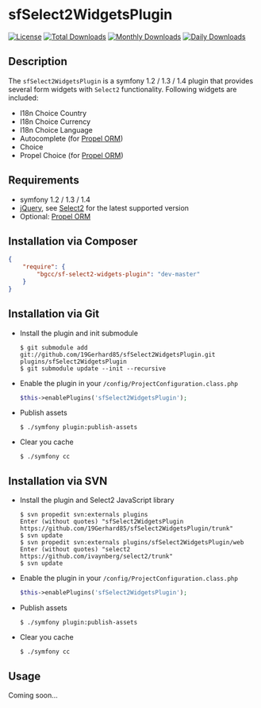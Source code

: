 sfSelect2WidgetsPlugin
======================
[![License](https://poser.pugx.org/bgcc/sf-select2-widgets-plugin/license.png)](https://packagist.org/packages/bgcc/sf-select2-widgets-plugin)
[![Total Downloads](https://poser.pugx.org/bgcc/sf-select2-widgets-plugin/downloads.png)](https://packagist.org/packages/bgcc/sf-select2-widgets-plugin)
[![Monthly Downloads](https://poser.pugx.org/bgcc/sf-select2-widgets-plugin/d/monthly.png)](https://packagist.org/packages/bgcc/sf-select2-widgets-plugin)
[![Daily Downloads](https://poser.pugx.org/bgcc/sf-select2-widgets-plugin/d/daily.png)](https://packagist.org/packages/bgcc/sf-select2-widgets-plugin)

Description
-----------
The `sfSelect2WidgetsPlugin` is a symfony 1.2 / 1.3 / 1.4 plugin that provides several form widgets with `Select2` functionality.
Following widgets are included:
  * I18n Choice Country
  * I18n Choice Currency
  * I18n Choice Language
  * Autocomplete (for [Propel ORM](https://github.com/propelorm/sfPropelORMPlugin))
  * Choice
  * Propel Choice (for [Propel ORM](https://github.com/propelorm/sfPropelORMPlugin))
 
Requirements
------------
  * symfony 1.2 / 1.3 / 1.4
  * [jQuery](https://github.com/jquery/jquery), see [Select2](https://github.com/ivaynberg/select2) for the latest supported version
  * Optional: [Propel ORM](https://github.com/propelorm/sfPropelORMPlugin)

Installation via Composer
-------------------------
```json
{
    "require": {
        "bgcc/sf-select2-widgets-plugin": "dev-master"
    }
}
```

Installation via Git
--------------------
  * Install the plugin and init submodule

        $ git submodule add git://github.com/19Gerhard85/sfSelect2WidgetsPlugin.git plugins/sfSelect2WidgetsPlugin
        $ git submodule update --init --recursive

  * Enable the plugin in your `/config/ProjectConfiguration.class.php`
    ``` php
    $this->enablePlugins('sfSelect2WidgetsPlugin');
    ```
  
  * Publish assets

        $ ./symfony plugin:publish-assets

  * Clear you cache

        $ ./symfony cc
        
Installation via SVN
--------------------
  * Install the plugin and Select2 JavaScript library

        $ svn propedit svn:externals plugins
        Enter (without quotes) "sfSelect2WidgetsPlugin https://github.com/19Gerhard85/sfSelect2WidgetsPlugin/trunk"
        $ svn update
        $ svn propedit svn:externals plugins/sfSelect2WidgetsPlugin/web
        Enter (without quotes) "select2 https://github.com/ivaynberg/select2/trunk"
        $ svn update

  * Enable the plugin in your `/config/ProjectConfiguration.class.php`
    ``` php
    $this->enablePlugins('sfSelect2WidgetsPlugin');
    ```

  * Publish assets

        $ ./symfony plugin:publish-assets

  * Clear you cache

        $ ./symfony cc
        
Usage
-----
Coming soon...
